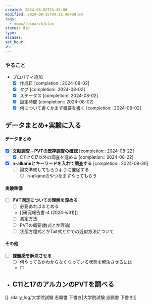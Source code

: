 ```yaml
---
created: 2024-08-02T15:43:00
modified: 2024-09-15T04:11:46+09:00
tags:
  - memo/research/plan
status: did
type: 
aliases: 
set_hour: 
〆: 
---
```

### やること
- プロパティ追加
	- [x] 作成日  [completion:: 2024-08-02]
	- [x] タグ  [completion:: 2024-08-02]
	- [x] ステータス  [completion:: 2024-08-02]
	- [x] 設定時間  [completion:: 2024-08-02]
	- [x] 何について書くかまず概要を書く  [completion:: 2024-08-02]
## データまとめ+実験に入る
#### データまとめ
- [x] **文献調査**＋**PVTの既存調査の確認**  [completion:: 2024-08-22]
	- [x] C11とC17以外の調査を進める  [completion:: 2024-08-22]
- [x] **n-alkaneとキーワードを入れて調査する**  [completion:: 2024-08-30]
	- [ ] 論文準備してもらうように催促する
		- [ ] n-alkaneのやつをまずやってもらう
#### 実験準備
- [ ] **PVT測定についての理解を深める**
	- [ ] 必要あればまとめる
	- [[研究報告書-4 (2024-w31)]]
	- [ ] 測定方法
	- [ ] PVTの概要(数式とか理論)
	- [ ] 状態方程式とかTait式とかでの近似方法について
#### その他
- [ ] **課題感を解決させる**
	- [ ] 何やってるかわからなくなっている状態を解決させるには
	- [ ] 
## 
- C11と17のアルカンのPVTを調べる
	- 
[[../daily_log/大学院試験 志願書 下書き|大学院試験 志願書 下書き]]